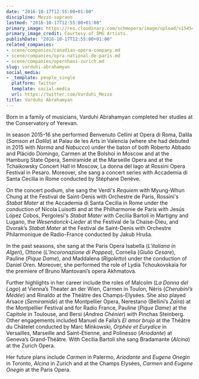 ```yaml
---
date: "2016-10-17T12:55:00+01:00"
discipline: Mezzo-soprano
lastmod: "2016-10-17T12:55:00+01:00"
primary_image: https://res.cloudinary.com/schmopera/image/upload/v1545409169/media/webhook-uploads/1476705121525/2016-10-17---Varduhi-Abrahamyan.jpg.jpg
primary_image_credit: Courtesy of IMG Artists.
publishDate: "2016-10-17T12:55:00+01:00"
related_companies:
- scene/companies/canadian-opera-company.md
- scene/companies/opra-national-de-paris.md
- scene/companies/opernhaus-zurich.md
slug: varduhi-abrahamyan
social_media:
- _template: people_single
  platform: Twitter
  template: social-media
  url: https://twitter.com/Varduhi_Mezzo
title: Varduhi Abrahamyan
---
```


Born in a family of musicians, Varduhi Abrahamyan completed her studies at the Conservatory of Yerevan.

In season 2015-16 she performed Benvenuto Cellini at Opera di Roma, Dalila (*Samson et Dalila*) at Palau de les Arts in Valencia (where she had debuted in 2015 with *Norma* and *Nabucco*) under the baton of both Roberto Abbado and Plácido Domingo, Carmen at the Bolshoi in Moscow and at the Hamburg State Opera, Semiramide at the Marseille Opera and at the Tchaikowsky Concert Hall in Moscow, La donna del lago at Rossini Opera Festival in Pesaro. Moreover, she sang a concert series with Accademia di Santa Cecilia in Rome conducted by Stéphane Denève.

On the concert podium, she sang the Verdi's *Requiem* with Myung-Whun Chung at the Festival de Saint-Denis with Orchestre de Paris, Rossini's *Stabat Mater* at the Accademia di Santa Cecilia in Rome under the conduction of Nicola Luisotti and at the Philharmonie de Paris with Jesús López Cobos, Pergolesi's *Stabat Mater* with Cecilia Bartoli in Martigny and Lugano, the *Wesendonck-Lieder* at the Festival de la Chaise-Dieu, and Dvorak’s *Stabat Mater* at the Festival de Saint-Denis with Orchestre Philarmonique de Radio-France conducted by Jakub Hruša.

In the past seasons, she sang at the Paris Opera Isabella (*L'italiana in Algeri*), Ottone (*L’Incoronazione di Poppea*), Cornelia (*Giulio Cesare*), Pauline (*Pique Dame*), and Maddalena (*Rigoletto*) under the conduction of Daniel Oren. Moreover, she performed the role of Lydia Tchoukovskaïa for the premiere of Bruno Mantovani’s opera Akhmatova.

Further highlights in her career include the roles of Malcolm (*La Donna del Lago*) at Vienna’s Theater an der Wien, Carmen in Toulon, Néris (*Cherubini’s Médée*) and Rinaldo at the Théâtre des Champs-Elysées. She also played Arsace (*Semiramide*) at the Montpellier Opera, Nerestano (Bellini’s *Zaïra*) at the Montpellier Festival and for Radio France, Pauline (*Pique Dame*) at the Capitole in Toulouse, and Bersi (*Andrea Chénier*) with Pinchas Steinberg. Other engagements included Manuel de Falla’s *El amor brujo* at the Théâtre du Châtelet conducted by Marc Minkowski, *Orphée et Eurydice* in Versailles, Marseille and Saint-Etienne, and Polinesso (*Ariodante*) at Geneva’s Grand-Théâtre. With Cecilia Bartoli she sang Bradamante (*Alcina*) at the Zurich Opera.

Her future plans include *Carmen* in Palermo, *Ariodante* and *Eugene Onegin* in Toronto, *Alcina* in Zurich and at the Champs Elysées, *Carmen* and *Eugene Onegin* at the Paris Opera.

